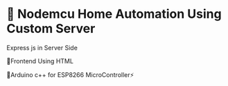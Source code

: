 <h1> 🏡 Nodemcu Home Automation Using Custom Server </h1>
<p>Express js in Server Side </p>
<p>📱Frontend Using HTML</p>
<p>📡Arduino c++ for ESP8266 MicroController⚡ </p>